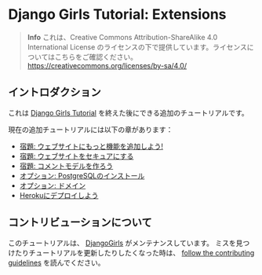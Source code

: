 # Django Girls Tutorial: Extensions

> **Info** これは、Creative Commons Attribution-ShareAlike 4.0 International License のライセンスの下で提供しています。ライセンスについてはこちらをご確認ください。 https://creativecommons.org/licenses/by-sa/4.0/

## イントロダクション

これは [Django Girls Tutorial](https://tutorial.djangogirls.org/ja/) を終えた後にできる追加のチュートリアルです。

現在の追加チュートリアルには以下の章があります：

- [宿題: ウェブサイトにもっと機能を追加しよう!](/ja/homework/README.md)
- [宿題: ウェブサイトをセキュアにする](/ja/authentication_authorization/README.md)
- [宿題: コメントモデルを作ろう](/ja/homework_create_more_models/README.md)
- [オプション: PostgreSQLのインストール](/ja/optional_postgresql_installation/README.md)
- [オプション: ドメイン](/ja/domain/README.md)
- [Herokuにデプロイしよう](/ja/heroku/README.md)

## コントリビューションについて

このチュートリアルは、 [DjangoGirls](http://djangogirls.org/) がメンテナンスしています。 ミスを見つけたりチュートリアルを更新したりしたくなった時は、 [follow the contributing guidelines](https://github.com/DjangoGirls/tutorial#how-to-contribute) を読んでください。

